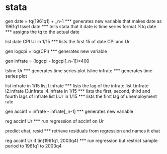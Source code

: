 stata
=====
gen date = tq(1961q1) + _n-1 *** generates new variable that makes date as 1961q1
tsset date *** tells stata that it date is time series
format %tq date *** assigns the tq to the actual date

list date CPI Ur in 1/15 *** lists the first 15 of date CPI and Ur

gen logcpi = log(CPI) *** generates new variable

gen infrate = (logcpi - logcpi[_n-1])*400 

tsline Ur *** generates time series plot
tsline infrate *** generates time series plot

list infrate in 1/15 
list l.infrate *** lists the lag of the infrate
list l.infrate l2.infrate l3.infrate l4.infrate in 1/15 *** lists the first, second, third and fourth lags of infrate
list l.Ur in 1/15 *** lists the first lag of unemployment rate

gen accinf = infrate - infrate[_n-1] *** generates new variable

reg accinf Ur *** run regression of accinf on Ur

predict ehat, resid *** retrieve residuals from regression and names it ehat

reg accinf Ur if tin(1961q1, 2003q4) *** run regression but restrict sample period to 1961q1 to 2003q4
